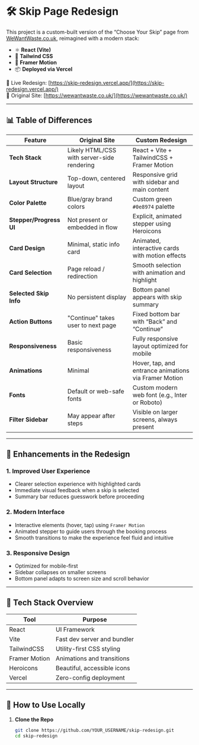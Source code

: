# 🛠️ Skip Page Redesign

This project is a custom-built version of the “Choose Your Skip” page from [WeWantWaste.co.uk](https://wewantwaste.co.uk), reimagined with a modern stack:

- ⚛️ **React (Vite)**
- 🎨 **Tailwind CSS**
- 🧩 **Framer Motion**
- 📦 **Deployed via Vercel**

🔗 Live Redesign: [https://skip-redesign.vercel.app/](https://skip-redesign.vercel.app/)  
🔗 Original Site: [https://wewantwaste.co.uk/](https://wewantwaste.co.uk/)

---

## 📊 Table of Differences

| Feature | Original Site | Custom Redesign |
|--------|----------------|------------------|
| **Tech Stack** | Likely HTML/CSS with server-side rendering | React + Vite + TailwindCSS + Framer Motion |
| **Layout Structure** | Top-down, centered layout | Responsive grid with sidebar and main content |
| **Color Palette** | Blue/gray brand colors | Custom green `#0e8974` palette |
| **Stepper/Progress UI** | Not present or embedded in flow | Explicit, animated stepper using Heroicons |
| **Card Design** | Minimal, static info card | Animated, interactive cards with motion effects |
| **Card Selection** | Page reload / redirection | Smooth selection with animation and highlight |
| **Selected Skip Info** | No persistent display | Bottom panel appears with skip summary |
| **Action Buttons** | "Continue" takes user to next page | Fixed bottom bar with “Back” and “Continue” |
| **Responsiveness** | Basic responsiveness | Fully responsive layout optimized for mobile |
| **Animations** | Minimal | Hover, tap, and entrance animations via Framer Motion |
| **Fonts** | Default or web-safe fonts | Custom modern web font (e.g., Inter or Roboto) |
| **Filter Sidebar** | May appear after steps | Visible on larger screens, always present |

---

## 🧩 Enhancements in the Redesign

### 1. **Improved User Experience**
- Clearer selection experience with highlighted cards
- Immediate visual feedback when a skip is selected
- Summary bar reduces guesswork before proceeding

### 2. **Modern Interface**
- Interactive elements (hover, tap) using `Framer Motion`
- Animated stepper to guide users through the booking process
- Smooth transitions to make the experience feel fluid and intuitive

### 3. **Responsive Design**
- Optimized for mobile-first
- Sidebar collapses on smaller screens
- Bottom panel adapts to screen size and scroll behavior

---

## 🧪 Tech Stack Overview

| Tool        | Purpose                             |
|-------------|-------------------------------------|
| React       | UI Framework                        |
| Vite        | Fast dev server and bundler         |
| TailwindCSS | Utility-first CSS styling           |
| Framer Motion | Animations and transitions       |
| Heroicons   | Beautiful, accessible icons         |
| Vercel      | Zero-config deployment              |

---

## 🚀 How to Use Locally

1. **Clone the Repo**
   ```bash
   git clone https://github.com/YOUR_USERNAME/skip-redesign.git
   cd skip-redesign
